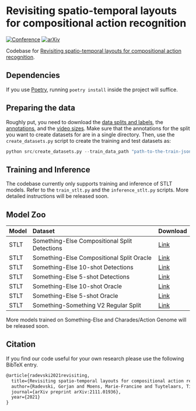 # Revisiting spatio-temporal layouts for compositional action recognition

[![Conference](https://img.shields.io/badge/BMVC%20Oral-2021-purple.svg?style=for-the-badge&color=f1e3ff&labelColor=purple)](https://www.bmvc2021-virtualconference.com/assets/papers/0974.pdf)    [![arXiv](https://img.shields.io/badge/arXiv-2111.01936-b31b1b.svg?style=for-the-badge)](https://arxiv.org/abs/2111.01936)

Codebase for [Revisiting spatio-temporal layouts for compositional action recognition](https://arxiv.org/abs/2111.01936).

## Dependencies

If you use [Poetry](https://python-poetry.org/), running ```poetry install``` inside the project will suffice.

## Preparing the data

Roughly put, you need to download the [data splits and labels](https://github.com/joaanna/something_else/tree/master/code/dataset_splits), the [annotations](https://drive.google.com/drive/folders/1XqZC2jIHqrLPugPOVJxCH_YWa275PBrZ), and the [video sizes](https://drive.google.com/file/d/1ANaDAxXoA63CA9zXalnmaskqfO4cftW4/view?usp=sharing). Make sure that the annotations for the split you want to create datasets for are in a single directory. Then, use the ```create_datasets.py``` script to create the training and test datasets as:

```python
python src/create_datasets.py --train_data_path "path-to-the-train-json-file.json" --val_data_path "data/path-to-the-val-json-file.json.json" --annotations_path "data/all-annotations-for-the-split/"
```

## Training and Inference

The codebase currently only supports training and inference of STLT models. Refer to the ```train_stlt.py``` and the ```inference_stlt.py``` scripts. More detailed instructions will be released soon.

## Model Zoo

| Model | Dataset | Download |
| :--- | :--- | :--- |
| STLT | Something-Else Compositional Split Detections | [Link](https://drive.google.com/file/d/1mSwN68F6UgaZsJ91hFt9up4XPlnP8ouz/view?usp=sharing) |
| STLT | Something-Else Compositional Split Oracle | [Link](https://drive.google.com/file/d/1PSIEgGhE9XwLwW-XMvWiRUZZhCVeSxbT/view?usp=sharing) |
| STLT | Something-Else 10-shot Detections | [Link](https://drive.google.com/file/d/1W3ezhdTW7xLurSfiW36QIzeR21Zcatmt/view?usp=sharing) |
| STLT | Something-Else 5-shot Detections | [Link](https://drive.google.com/file/d/1V98gUlQitPB6uQ0pYBfCc9_vYXcsvajO/view?usp=sharing) |
| STLT | Something-Else 10-shot Oracle | [Link](https://drive.google.com/file/d/10YkKPXNrjQkMIxrFSMb4lR_csgnLYSyb/view?usp=sharing) |
| STLT | Something-Else 5-shot Oracle | [Link](https://drive.google.com/file/d/1_4yxNvgMT_mzKAveXdOzTYo53ZOKwT22/view?usp=sharing) |
| STLT | Something-Something V2 Regular Split | [Link](https://drive.google.com/file/d/1aBMpqpJ2H6prF5hfBaZ5u9iyslL1jSdv/view?usp=sharing) |

More models trained on Something-Else and Charades/Action Genome will be released soon.

## Citation

If you find our code useful for your own research please use the following BibTeX entry.

```tex
@article{radevski2021revisiting,
  title={Revisiting spatio-temporal layouts for compositional action recognition},
  author={Radevski, Gorjan and Moens, Marie-Francine and Tuytelaars, Tinne},
  journal={arXiv preprint arXiv:2111.01936},
  year={2021}
}
```

